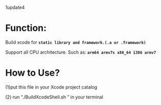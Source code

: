 1update4

Function: 
===

Build xcode for **`static library and framework.(.a or .framework)`**

Support all CPU architecture. Such as: **`arm64 armv7s x86_64 i386 armv7`**

How to Use?
===

(1)put this file in your Xcode project catalog

(2) run “./BuildXcodeShell.sh ” in your terminal

